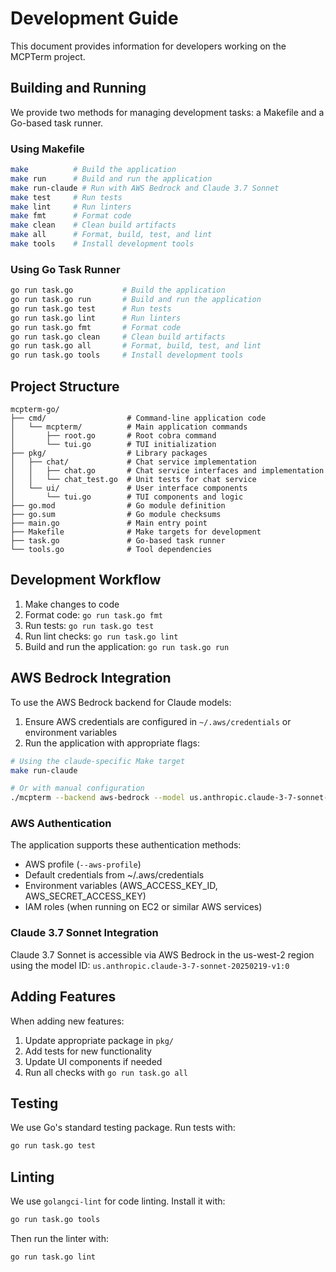 # Development Guide

This document provides information for developers working on the MCPTerm project.

## Building and Running

We provide two methods for managing development tasks: a Makefile and a Go-based task runner.

### Using Makefile

```bash
make          # Build the application
make run      # Build and run the application
make run-claude # Run with AWS Bedrock and Claude 3.7 Sonnet
make test     # Run tests
make lint     # Run linters
make fmt      # Format code
make clean    # Clean build artifacts
make all      # Format, build, test, and lint
make tools    # Install development tools
```

### Using Go Task Runner

```bash
go run task.go           # Build the application
go run task.go run       # Build and run the application
go run task.go test      # Run tests
go run task.go lint      # Run linters
go run task.go fmt       # Format code
go run task.go clean     # Clean build artifacts
go run task.go all       # Format, build, test, and lint
go run task.go tools     # Install development tools
```

## Project Structure

```
mcpterm-go/
├── cmd/                  # Command-line application code
│   └── mcpterm/          # Main application commands
│       ├── root.go       # Root cobra command
│       └── tui.go        # TUI initialization
├── pkg/                  # Library packages
│   ├── chat/             # Chat service implementation
│   │   ├── chat.go       # Chat service interfaces and implementation
│   │   └── chat_test.go  # Unit tests for chat service
│   └── ui/               # User interface components
│       └── tui.go        # TUI components and logic
├── go.mod                # Go module definition
├── go.sum                # Go module checksums
├── main.go               # Main entry point
├── Makefile              # Make targets for development
├── task.go               # Go-based task runner
└── tools.go              # Tool dependencies
```

## Development Workflow

1. Make changes to code
2. Format code: `go run task.go fmt`
3. Run tests: `go run task.go test`
4. Run lint checks: `go run task.go lint`
5. Build and run the application: `go run task.go run`

## AWS Bedrock Integration

To use the AWS Bedrock backend for Claude models:

1. Ensure AWS credentials are configured in `~/.aws/credentials` or environment variables
2. Run the application with appropriate flags:

```bash
# Using the claude-specific Make target
make run-claude

# Or with manual configuration
./mcpterm --backend aws-bedrock --model us.anthropic.claude-3-7-sonnet-20250219-v1:0 --aws-region us-west-2 --aws-profile your-profile-name
```

### AWS Authentication

The application supports these authentication methods:

- AWS profile (`--aws-profile`)
- Default credentials from ~/.aws/credentials
- Environment variables (AWS_ACCESS_KEY_ID, AWS_SECRET_ACCESS_KEY)
- IAM roles (when running on EC2 or similar AWS services)

### Claude 3.7 Sonnet Integration

Claude 3.7 Sonnet is accessible via AWS Bedrock in the us-west-2 region using the model ID:
`us.anthropic.claude-3-7-sonnet-20250219-v1:0`

## Adding Features

When adding new features:

1. Update appropriate package in `pkg/`
2. Add tests for new functionality
3. Update UI components if needed
4. Run all checks with `go run task.go all`

## Testing

We use Go's standard testing package. Run tests with:

```bash
go run task.go test
```

## Linting

We use `golangci-lint` for code linting. Install it with:

```bash
go run task.go tools
```

Then run the linter with:

```bash
go run task.go lint
```